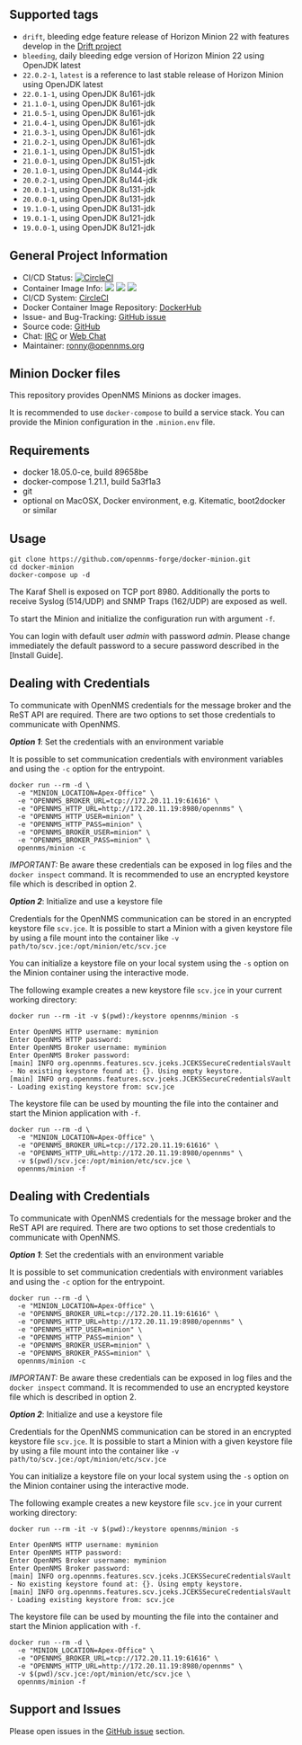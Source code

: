 ## Supported tags

* `drift`, bleeding edge feature release of Horizon Minion 22 with features develop in the [Drift project](https://wiki.opennms.org/wiki/DevProjects/Drift)
* `bleeding`, daily bleeding edge version of Horizon Minion 22 using OpenJDK latest
* `22.0.2-1`, `latest` is a reference to last stable release of Horizon Minion using OpenJDK latest
* `22.0.1-1`, using OpenJDK 8u161-jdk
* `21.1.0-1`, using OpenJDK 8u161-jdk
* `21.0.5-1`, using OpenJDK 8u161-jdk
* `21.0.4-1`, using OpenJDK 8u161-jdk
* `21.0.3-1`, using OpenJDK 8u161-jdk
* `21.0.2-1`, using OpenJDK 8u161-jdk
* `21.0.1-1`, using OpenJDK 8u151-jdk
* `21.0.0-1`, using OpenJDK 8u151-jdk
* `20.1.0-1`, using OpenJDK 8u144-jdk
* `20.0.2-1`, using OpenJDK 8u144-jdk
* `20.0.1-1`, using OpenJDK 8u131-jdk
* `20.0.0-1`, using OpenJDK 8u131-jdk
* `19.1.0-1`, using OpenJDK 8u131-jdk
* `19.0.1-1`, using OpenJDK 8u121-jdk
* `19.0.0-1`, using OpenJDK 8u121-jdk

## General Project Information

* CI/CD Status: [![CircleCI](https://circleci.com/gh/opennms-forge/docker-minion.svg?style=svg)](https://circleci.com/gh/opennms-forge/docker-minion)
* Container Image Info: [![](https://images.microbadger.com/badges/version/opennms/minion.svg)](https://microbadger.com/images/opennms/minion "Get your own version badge on microbadger.com") [![](https://images.microbadger.com/badges/image/opennms/minion.svg)](https://microbadger.com/images/opennms/minion "Get your own image badge on microbadger.com") [![](https://images.microbadger.com/badges/license/opennms/minion.svg)](https://microbadger.com/images/opennms/minion "Get your own license badge on microbadger.com")
* CI/CD System: [CircleCI]
* Docker Container Image Repository: [DockerHub]
* Issue- and Bug-Tracking: [GitHub issue]
* Source code: [GitHub]
* Chat: [IRC] or [Web Chat]
* Maintainer: ronny@opennms.org

## Minion Docker files

This repository provides OpenNMS Minions as docker images.

It is recommended to use `docker-compose` to build a service stack.
You can provide the Minion configuration in the `.minion.env` file.

## Requirements

* docker 18.05.0-ce, build 89658be
* docker-compose 1.21.1, build 5a3f1a3
* git
* optional on MacOSX, Docker environment, e.g. Kitematic, boot2docker or similar

## Usage

```
git clone https://github.com/opennms-forge/docker-minion.git
cd docker-minion
docker-compose up -d
```

The Karaf Shell is exposed on TCP port 8980.
Additionally the ports to receive Syslog (514/UDP) and SNMP Traps (162/UDP) are exposed as well.

To start the Minion and initialize the configuration run with argument `-f`.

You can login with default user *admin* with password *admin*.
Please change immediately the default password to a secure password described in the [Install Guide].

## Dealing with Credentials

To communicate with OpenNMS credentials for the message broker and the ReST API are required.
There are two options to set those credentials to communicate with OpenNMS.

***Option 1***: Set the credentials with an environment variable

It is possible to set communication credentials with environment variables and using the `-c` option for the entrypoint.

```
docker run --rm -d \
  -e "MINION_LOCATION=Apex-Office" \
  -e "OPENNMS_BROKER_URL=tcp://172.20.11.19:61616" \
  -e "OPENNMS_HTTP_URL=http://172.20.11.19:8980/opennms" \
  -e "OPENNMS_HTTP_USER=minion" \
  -e "OPENNMS_HTTP_PASS=minion" \
  -e "OPENNMS_BROKER_USER=minion" \
  -e "OPENNMS_BROKER_PASS=minion" \
  opennms/minion -c
```

*IMPORTANT:* Be aware these credentials can be exposed in log files and the `docker inspect` command.
               It is recommended to use an encrypted keystore file which is described in option 2.

***Option 2***: Initialize and use a keystore file

Credentials for the OpenNMS communication can be stored in an encrypted keystore file `scv.jce`.
It is possible to start a Minion with a given keystore file by using a file mount into the container like `-v path/to/scv.jce:/opt/minion/etc/scv.jce`

You can initialize a keystore file on your local system using the `-s` option on the Minion container using the interactive mode.

The following example creates a new keystore file `scv.jce` in your current working directory:

```
docker run --rm -it -v $(pwd):/keystore opennms/minion -s

Enter OpenNMS HTTP username: myminion
Enter OpenNMS HTTP password:
Enter OpenNMS Broker username: myminion
Enter OpenNMS Broker password:
[main] INFO org.opennms.features.scv.jceks.JCEKSSecureCredentialsVault - No existing keystore found at: {}. Using empty keystore.
[main] INFO org.opennms.features.scv.jceks.JCEKSSecureCredentialsVault - Loading existing keystore from: scv.jce
```

The keystore file can be used by mounting the file into the container and start the Minion application with `-f`.

```
docker run --rm -d \
  -e "MINION_LOCATION=Apex-Office" \
  -e "OPENNMS_BROKER_URL=tcp://172.20.11.19:61616" \
  -e "OPENNMS_HTTP_URL=http://172.20.11.19:8980/opennms" \
  -v $(pwd)/scv.jce:/opt/minion/etc/scv.jce \
  opennms/minion -f
```

## Dealing with Credentials

To communicate with OpenNMS credentials for the message broker and the ReST API are required.
There are two options to set those credentials to communicate with OpenNMS.

***Option 1***: Set the credentials with an environment variable

It is possible to set communication credentials with environment variables and using the `-c` option for the entrypoint.

```
docker run --rm -d \
  -e "MINION_LOCATION=Apex-Office" \
  -e "OPENNMS_BROKER_URL=tcp://172.20.11.19:61616" \
  -e "OPENNMS_HTTP_URL=http://172.20.11.19:8980/opennms" \
  -e "OPENNMS_HTTP_USER=minion" \
  -e "OPENNMS_HTTP_PASS=minion" \
  -e "OPENNMS_BROKER_USER=minion" \
  -e "OPENNMS_BROKER_PASS=minion" \
  opennms/minion -c
```

*IMPORTANT:* Be aware these credentials can be exposed in log files and the `docker inspect` command.
               It is recommended to use an encrypted keystore file which is described in option 2.

***Option 2***: Initialize and use a keystore file

Credentials for the OpenNMS communication can be stored in an encrypted keystore file `scv.jce`.
It is possible to start a Minion with a given keystore file by using a file mount into the container like `-v path/to/scv.jce:/opt/minion/etc/scv.jce`

You can initialize a keystore file on your local system using the `-s` option on the Minion container using the interactive mode.

The following example creates a new keystore file `scv.jce` in your current working directory:

```
docker run --rm -it -v $(pwd):/keystore opennms/minion -s

Enter OpenNMS HTTP username: myminion
Enter OpenNMS HTTP password:
Enter OpenNMS Broker username: myminion
Enter OpenNMS Broker password:
[main] INFO org.opennms.features.scv.jceks.JCEKSSecureCredentialsVault - No existing keystore found at: {}. Using empty keystore.
[main] INFO org.opennms.features.scv.jceks.JCEKSSecureCredentialsVault - Loading existing keystore from: scv.jce
```

The keystore file can be used by mounting the file into the container and start the Minion application with `-f`.

```
docker run --rm -d \
  -e "MINION_LOCATION=Apex-Office" \
  -e "OPENNMS_BROKER_URL=tcp://172.20.11.19:61616" \
  -e "OPENNMS_HTTP_URL=http://172.20.11.19:8980/opennms" \
  -v $(pwd)/scv.jce:/opt/minion/etc/scv.jce \
  opennms/minion -f
```

## Support and Issues

Please open issues in the [GitHub issue](https://github.com/opennms-forge/docker-minion) section.

[GitHub]: https://github.com/opennms-forge/docker-minion.git
[DockerHub]: https://hub.docker.com/r/opennms/minion
[GitHub issue]: https://github.com/opennms-forge/docker-minion
[CircleCI]: https://circleci.com/gh/opennms-forge/docker-minion
[Web Chat]: https://chats.opennms.org/opennms-discuss
[IRC]: irc://freenode.org/#opennms
